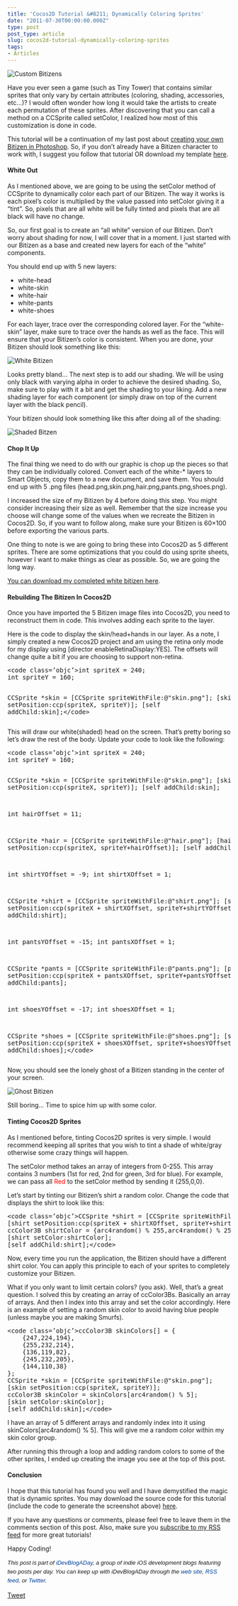 ```yaml
---
title: 'Cocos2D Tutorial &#8211; Dynamically Coloring Sprites'
date: "2011-07-30T00:00:00.000Z"
type: post 
post_type: article
slug: cocos2d-tutorial-dynamically-coloring-sprites
tags: 
- Articles
---
```

![Custom Bitizens][1]

Have you ever seen a game (such as Tiny Tower) that contains similar sprites that only vary by certain attributes (coloring, shading, accessories, etc&#8230;)? I would often wonder how long it would take the artists to create each permutation of these sprites. After discovering that you can call a method on a CCSprite called setColor, I realized how most of this customization is done in code.

This tutorial will be a continuation of my last post about [creating your own Bitizen in Photoshop][2]. So, if you don&#8217;t already have a Bitizen character to work with, I suggest you follow that tutorial OR download my template [here][3].

#### White Out

As I mentioned above, we are going to be using the setColor method of CCSprite to dynamically color each part of our Bitizen. The way it works is each pixel&#8217;s color is multiplied by the value passed into setColor giving it a &#8220;tint&#8221;. So, pixels that are all white will be fully tinted and pixels that are all black will have no change.

So, our first goal is to create an &#8220;all white&#8221; version of our Bitizen. Don&#8217;t worry about shading for now, I will cover that in a moment. I just started with our Bitizen as a base and created new layers for each of the &#8220;white&#8221; components.

You should end up with 5 new layers:

  * white-head
  * white-skin
  * white-hair
  * white-pants
  * white-shoes

For each layer, trace over the corresponding colored layer. For the &#8220;white-skin&#8221; layer, make sure to trace over the hands as well as the face. This will ensure that your Bitizen&#8217;s color is consistent. When you are done, your Bitizen should look something like this:

![White Bitizen][4]

Looks pretty bland&#8230; The next step is to add our shading. We will be using only black with varying alpha in order to achieve the desired shading. So, make sure to play with it a bit and get the shading to your liking. Add a new shading layer for each component (or simply draw on top of the current layer with the black pencil).

Your bitizen should look something like this after doing all of the shading:

![Shaded Bitzen][5]

#### Chop It Up

The final thing we need to do with our graphic is chop up the pieces so that they can be individually colored. Convert each of the white-* layers to Smart Objects, copy them to a new document, and save them. You should end up with 5 .png files (head.png,skin.png,hair.png,pants.png,shoes.png).

I increased the size of my Bitizen by 4 before doing this step. You might consider increasing their size as well. Remember that the size increase you choose will change some of the values when we recreate the Bitizen in Cocos2D. So, if you want to follow along, make sure your Bitizen is 60&#215;100 before exporting the various parts.

One thing to note is we are going to bring these into Cocos2D as 5 different sprites. There are some optimizations that you could do using sprite sheets, however I want to make things as clear as possible. So, we are going the long way.

[You can download my completed white bitizen here][6].

#### Rebuilding The Bitizen In Cocos2D

Once you have imported the 5 Bitizen image files into Cocos2D, you need to reconstruct them in code. This involves adding each sprite to the layer.

Here is the code to display the skin/head+hands in our layer. As a note, I simply created a new Cocos2D project and am using the retina only mode for my display using [director enableRetinaDisplay:YES]. The offsets will change quite a bit if you are choosing to support non-retina.

<div>
  <pre>&lt;code class=’objc’>int spriteX = 240;
int spriteY = 160;

CCSprite *skin = [CCSprite spriteWithFile:@"skin.png"];
[skin setPosition:ccp(spriteX, spriteY)];
[self addChild:skin];&lt;/code></pre>
</div>

This will draw our white(shaded) head on the screen. That&#8217;s pretty boring so let&#8217;s draw the rest of the body. Update your code to look like the following:

<div>
  <pre>&lt;code class=’objc’>int spriteX = 240;
int spriteY = 160;

CCSprite *skin = [CCSprite spriteWithFile:@"skin.png"];
[skin setPosition:ccp(spriteX, spriteY)];
[self addChild:skin];

int hairOffset = 11;

CCSprite *hair = [CCSprite spriteWithFile:@"hair.png"];
[hair setPosition:ccp(spriteX, spriteY+hairOffset)];
[self addChild:hair];

int shirtYOffset = -9;
int shirtXOffset = 1;

CCSprite *shirt = [CCSprite spriteWithFile:@"shirt.png"];
[shirt setPosition:ccp(spriteX + shirtXOffset, spriteY+shirtYOffset)];
[self addChild:shirt];

int pantsYOffset = -15;
int pantsXOffset = 1;

CCSprite *pants = [CCSprite spriteWithFile:@"pants.png"];
[pants setPosition:ccp(spriteX + pantsXOffset, spriteY+pantsYOffset)];
[self addChild:pants];

int shoesYOffset = -17;
int shoesXOffset = 1;

CCSprite *shoes = [CCSprite spriteWithFile:@"shoes.png"];
[shoes setPosition:ccp(spriteX + shoesXOffset, spriteY+shoesYOffset)];
[self addChild:shoes];&lt;/code></pre>
</div>

Now, you should see the lonely ghost of a Bitizen standing in the center of your screen.

![Ghost Bitizen][7]

Still boring&#8230; Time to spice him up with some color.

#### Tinting Cocos2D Sprites

As I mentioned before, tinting Cocos2D sprites is very simple. I would recommend keeping all sprites that you wish to tint a shade of white/gray otherwise some crazy things will happen.

The setColor method takes an array of integers from 0-255. This array contains 3 numbers (1st for red, 2nd for green, 3rd for blue). For example, we can pass all <font color="red">Red</font> to the setColor method by sending it {255,0,0}.

Let&#8217;s start by tinting our Bitizen&#8217;s shirt a random color. Change the code that displays the shirt to look like this:

<div>
  <pre>&lt;code class=’objc’>CCSprite *shirt = [CCSprite spriteWithFile:@"shirt.png"];
[shirt setPosition:ccp(spriteX + shirtXOffset, spriteY+shirtYOffset)];
ccColor3B shirtColor = {arc4random() % 255,arc4random() % 255,arc4random() % 255};
[shirt setColor:shirtColor];
[self addChild:shirt];&lt;/code></pre>
</div>

Now, every time you run the application, the Bitizen should have a different shirt color. You can apply this principle to each of your sprites to completely customize your Bitizen.

What if you only want to limit certain colors? (you ask). Well, that&#8217;s a great question. I solved this by creating an array of ccColor3Bs. Basically an array of arrays. And then I index into this array and set the color accordingly. Here is an example of setting a random skin color to avoid having blue people (unless maybe you are making Smurfs).

<div>
  <pre>&lt;code class=’objc’>ccColor3B skinColors[] = { 
    {247,224,194},
    {255,232,214},
    {136,119,82},
    {245,232,205},
    {144,110,38}
};
CCSprite *skin = [CCSprite spriteWithFile:@"skin.png"];
[skin setPosition:ccp(spriteX, spriteY)];
ccColor3B skinColor = skinColors[arc4random() % 5];
[skin setColor:skinColor];
[self addChild:skin];&lt;/code></pre>
</div>

I have an array of 5 different arrays and randomly index into it using skinColors[arc4random() % 5]. This will give me a random color within my skin color group.

After running this through a loop and adding random colors to some of the other sprites, I ended up creating the image you see at the top of this post.

#### Conclusion

I hope that this tutorial has found you well and I have demystified the magic that is dynamic sprites. You may download the source code for this tutorial (include the code to generate the screenshot above) [here][8].

If you have any questions or comments, please feel free to leave them in the comments section of this post. Also, make sure you [subscribe to my RSS feed][9] for more great tutorials!

Happy Coding!

<span style="font-family: ‘Lucida Grande’;"><strong><span style="font-weight: normal;"><span style="font-family: arial, verdana, tahoma, sans-serif; font-size: 13px; line-height: 20px;"><em>﻿﻿This post is part of <a style="text-decoration: none; color: #004199; padding: 0px; margin: 0px;" href="http://idevblogaday.com/">iDevBlogADay</a>, a group of indie iOS development blogs featuring two posts per day. You can keep up with iDevBlogADay through the <a style="text-decoration: none; color: #004199; padding: 0px; margin: 0px;" href="http://idevblogaday.com/">web site</a>, <a style="text-decoration: none; color: #004199; padding: 0px; margin: 0px;" href="http://feeds.feedburner.com/idevblogaday">RSS feed</a>, or <a style="text-decoration: none; color: #004199; padding: 0px; margin: 0px;" href="http://twitter.com/#search?q=%23idevblogaday">Twitter</a>.</em></span></span></strong></span>

<div style="">
  <a href="http://twitter.com/share" class="twitter-share-button" data-count="horizontal" data-text="Cocos2D Tutorial - Dynamically Coloring Sprites" data-url="http://brandontreb.com/cocos2d-tutorial-dynamically-coloring-sprites"  data-via="brandontreb" data-related="brandontreb:">Tweet</a>
</div>

 [1]: http://f.cl.ly/items/42231G3d1P3d1b3H2Q2g/Screen%20shot%202011-07-30%20at%204.39.28%20PM.png
 [2]: http://brandontreb.com/Pixel-Art-Character-Tutorial-Create-A-Bitizen
 [3]: http://cl.ly/2u3h0g2F2H2b1S280519/bitizen.psd
 [4]: http://f.cl.ly/items/0Z08222Z1v233i1G3H1o/Screen%20shot%202011-07-30%20at%204.52.03%20PM.png
 [5]: http://f.cl.ly/items/3f2P3F1b2Z1y1W0W2V3V/Screen%20shot%202011-07-30%20at%203.47.09%20PM.png
 [6]: http://cl.ly/1I102a1F2L323C1R2Y2h
 [7]: http://f.cl.ly/items/090s2v0F1B3d3k3v3V1R/Screen%20shot%202011-07-30%20at%205.10.34%20PM.png
 [8]: http://cl.ly/3h3R2D1p2w2y2X3t0R32
 [9]: http://feeds.feedburner.com/brandontreb